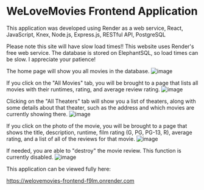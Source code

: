 # WeLoveMovies Frontend Application

This application was developed using Render as a web service, React, JavaScript, Knex, Node.js, Express.js, RESTful API, PostgreSQL



Please note this site will have slow load times!! This website uses Render's free web service. The database is stored on ElephantSQL, so load times can be slow. I appreciate your patience!



The home page will show you all movies in the database.
![image](https://user-images.githubusercontent.com/105070505/218618650-80fdab1e-f9de-480b-a3ba-0b60167c8e6a.png)



If you click on the "All Movies" tab, you will be brought to a page that lists all movies with their runtimes, rating, and average review rating. 
![image](https://user-images.githubusercontent.com/105070505/218633196-3538faa4-a8ba-40d9-be88-cc5c109c6dcd.png)



Clicking on the "All Theaters" tab will show you a list of theaters, along with some details about that theater, such as the address and which movies are currently showing there.
![image](https://user-images.githubusercontent.com/105070505/219788473-7553bee8-b550-438d-bfd6-71b17130fcf9.png)



If you click on the photo of the movie, you will be brought to a page that shows the title, description, runtime, film rating (G, PG, PG-13, R), average rating, and a list of all of the reviews for that movie.
![image](https://user-images.githubusercontent.com/105070505/219789024-9b26a2a5-1044-4d2d-9fe4-1f240e276525.png)



If needed, you are able to "destroy" the movie review. This function is currently disabled. 
![image](https://user-images.githubusercontent.com/105070505/219789237-e0854879-62e0-4ae5-9ec8-91a437cea511.png)



This application can be viewed fully here:

https://welovemovies-frontend-f9lm.onrender.com
